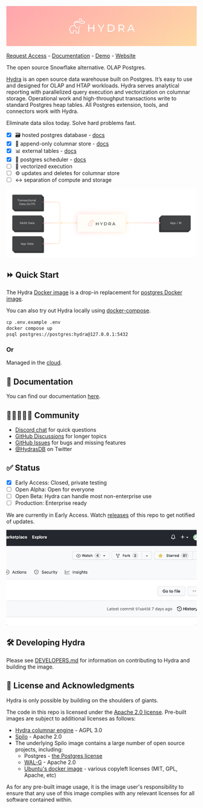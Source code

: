 ![Hydra - the open source data warehouse](.images/header.svg)

[Request Access](https://hydras.io/#early-access) - [Documentation](https://docs.hydras.io/getting-started/readme) - [Demo](https://www.youtube.com/watch?v=DD1oD1LWNOo) - [Website](https://hydras.io/)

The open source Snowflake alternative. OLAP Postgres.

[Hydra](https://hydras.io/) is an open source data warehouse built on Postgres. It’s easy to use and designed for OLAP and HTAP workloads. Hydra serves analytical reporting with parallelized query execution and vectorization on columnar storage. Operational work and high-throughput transactions write to standard Postgres heap tables. All Postgres extension, tools, and connectors work with Hydra.

Eliminate data silos today. Solve hard problems fast.

* [x] 🗃 hosted postgres database - [docs](https://docs.hydras.io/getting-started/hydra-with-postgres)
* [x] 📎 append-only columnar store - [docs](https://docs.hydras.io/features/columnar)
* [x] 📊 external tables - [docs](https://docs.hydras.io/features/external_tables)
* [x] 📅 postgres scheduler - [docs](https://docs.hydras.io/features/scheduler)
* [ ] 🐎 vectorized execution
* [ ] ⚙️ updates and deletes for columnar store
* [ ] ↔️ separation of compute and storage

![Where does Hydra fit](.images/hydra-db.png)

## ⏩ Quick Start

The Hydra [Docker image](https://github.com/hydrasdb/hydra/pkgs/container/hydra) is a drop-in replacement for [postgres Docker image](https://hub.docker.com/_/postgres).

You can also try out Hydra locally using [docker-compose](https://docs.docker.com/compose/).

```
cp .env.example .env
docker compose up
psql postgres://postgres:hydra@127.0.0.1:5432
```

### Or

Managed in the [cloud](https://hydras.io/#early-access).

## 📄 Documentation

You can find our documentation [here](https://docs.hydras.io/getting-started/readme).

## 👩🏾‍🤝‍👨🏻 Community

- [Discord chat](https://discord.com/invite/zKpVxbXnNY) for quick questions
- [GitHub Discussions](https://github.com/HydrasDB/hydra/discussions) for longer topics
- [GitHub Issues](https://github.com/HydrasDB/hydra/issues) for bugs and missing features
- [@HydrasDB](https://twitter.com/hydrasdb) on Twitter

## ✅ Status

- [x] Early Access: Closed, private testing
- [ ] Open Alpha: Open for everyone
- [ ] Open Beta: Hydra can handle most non-enterprise use
- [ ] Production: Enterprise ready

We are currently in Early Access. Watch [releases](https://github.com/HydrasDB/hydra/releases) of this repo to get notified of updates.

![follow the repo](.images/follow.gif)

## 🛠 Developing Hydra
Please see [DEVELOPERS.md](DEVELOPERS.md) for information on contributing to Hydra and building the image.

## 📑 License and Acknowledgments
Hydra is only possible by building on the shoulders of giants.

The code in this repo is licensed under the [Apache 2.0 license](LICENSE). Pre-built images are
subject to additional licenses as follows:

* [Hydra columnar engine](https://github.com/HydrasDB/hydra/tree/main/columnar) - AGPL 3.0
* [Spilo](https://github.com/zalando/spilo) - Apache 2.0
* The underlying Spilo image contains a large number of open source projects, including:
  * Postgres - [the Postgres license](https://www.postgresql.org/about/licence/)
  * [WAL-G](https://github.com/wal-g/wal-g) - Apache 2.0
  * [Ubuntu's docker image](https://hub.docker.com/_/ubuntu/) - various copyleft licenses (MIT, GPL, Apache, etc)

As for any pre-built image usage, it is the image user's responsibility to ensure that any use of this
image complies with any relevant licenses for all software contained within.
